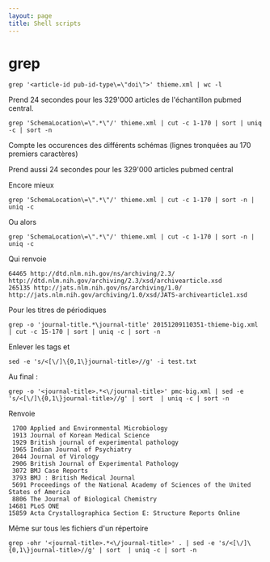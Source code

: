 ```yaml
---
layout: page
title: Shell scripts
---
```


# grep

    grep '<article-id pub-id-type\=\"doi\">' thieme.xml | wc -l

Prend 24 secondes pour les 329'000 articles de l'échantillon pubmed central.

    grep 'SchemaLocation\=\".*\"/' thieme.xml | cut -c 1-170 | sort | uniq -c | sort -n

Compte les occurences des différents schémas (lignes tronquées au 170 premiers caractères)

Prend aussi 24 secondes pour les 329'000 articles pubmed central

Encore mieux

    grep 'SchemaLocation\=\".*\"/' thieme.xml | cut -c 1-170 | sort -n | uniq -c

Ou alors

    grep 'SchemaLocation\=\".*\"/' thieme.xml | cut -c 1-170 | sort -n | uniq -c

Qui renvoie

    64465 http://dtd.nlm.nih.gov/ns/archiving/2.3/ http://dtd.nlm.nih.gov/archiving/2.3/xsd/archivearticle.xsd
    265135 http://jats.nlm.nih.gov/ns/archiving/1.0/ http://jats.nlm.nih.gov/archiving/1.0/xsd/JATS-archivearticle1.xsd

Pour les titres de périodiques

    grep -o 'journal-title.*\journal-title' 20151209110351-thieme-big.xml | cut -c 15-170 | sort | uniq -c | sort -n

Enlever les tags <journal-title> et </journal-title>

    sed -e 's/<[\/]\{0,1\}journal-title>//g' -i test.txt


Au final :

    grep -o '<journal-title>.*<\/journal-title>' pmc-big.xml | sed -e 's/<[\/]\{0,1\}journal-title>//g' | sort  | uniq -c | sort -n

Renvoie

     1700 Applied and Environmental Microbiology
     1913 Journal of Korean Medical Science
     1929 British journal of experimental pathology
     1965 Indian Journal of Psychiatry
     2044 Journal of Virology
     2906 British Journal of Experimental Pathology
     3072 BMJ Case Reports
     3793 BMJ : British Medical Journal
     5691 Proceedings of the National Academy of Sciences of the United States of America
     8806 The Journal of Biological Chemistry
    14681 PLoS ONE
    15859 Acta Crystallographica Section E: Structure Reports Online


Même sur tous les fichiers d'un répertoire

    grep -ohr '<journal-title>.*<\/journal-title>' . | sed -e 's/<[\/]\{0,1\}journal-title>//g' | sort  | uniq -c | sort -n
